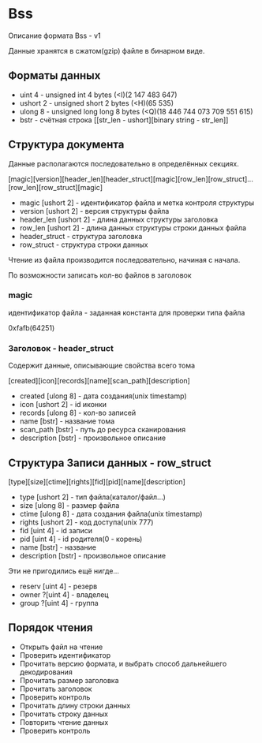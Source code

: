 # Bss

Описание формата Bss - v1

Данные хранятся в сжатом(gzip) файле в бинарном виде.


## Форматы данных

- uint 4 - unsigned int 4 bytes (<I)(2 147 483 647)
- ushort 2 - unsigned short 2 bytes (<H)(65 535)
- ulong 8 - unsigned long long 8 bytes (<Q)(18 446 744 073 709 551 615)
- bstr - счётная строка [[str_len - ushort][binary string - str_len]]




## Структура документа

Данные располагаются последовательно в определённых секциях.

[magic][version][header_len][header_struct][magic][row_len][row_struct]...[row_len][row_struct][magic]

- magic 		[ushort 2] - идентификатор файла и метка контроля структуры
- version 		[ushort 2] - версия структуры файла
- header_len 	[ushort 2] - длина данных структуры заголовка
- row_len		[ushort 2] - длина данных структуры строки данных файла
- header_struct - структура заголовка
- row_struct - структура строки данных

Чтение из файла производится последовательно, начиная с начала.

По возможности записать кол-во файлов в заголовок






### magic

идентификатор файла - заданная константа для проверки типа файла

0xfafb(64251)




### Заголовок - header_struct

Содержит данные, описывающие свойства всего тома

[created][icon][records][name][scan_path][description]

- created 		[ulong 8]	- дата создания(unix timestamp)
- icon 			[ushort 2]	- id иконки
- records  		[ulong 8] 	- кол-во записей
- name 			[bstr]		- название тома
- scan_path		[bstr]		- путь до ресурса сканирования
- description 	[bstr]		- произвольное описание











## Структура Записи данных - row_struct

[type][size][ctime][rights][fid][pid][name][description]

- type 			[ushort 2]	- тип файла(каталог/файл...)
- size 			[ulong 8]	- размер файла
- ctime 		[ulong 8]	- дата создания файла(unix timestamp)
- rights 		[ushort 2]	- код доступа(unix 777)
- fid 			[uint 4]	- id записи
- pid 			[uint 4]	- id родителя(0 - корень)
- name 			[bstr]		- название
- description 	[bstr]		- произвольное описание


Эти не пригодились ещё нигде...

- reserv 		[uint 4]	- резерв
- owner 		?[uint 4]	- владелец
- group			?[uint 4]	- группа






## Порядок чтения

- Открыть файл на чтение
- Проверить идентификатор
- Прочитать версию формата, и выбрать способ дальнейшего декодирования
- Прочитать размер заголовка
- Прочитать заголовок
- Проверить контроль
- Прочитать длину строки данных
- Прочитать строку данных
- Повторить чтение данных
- Проверить контроль

